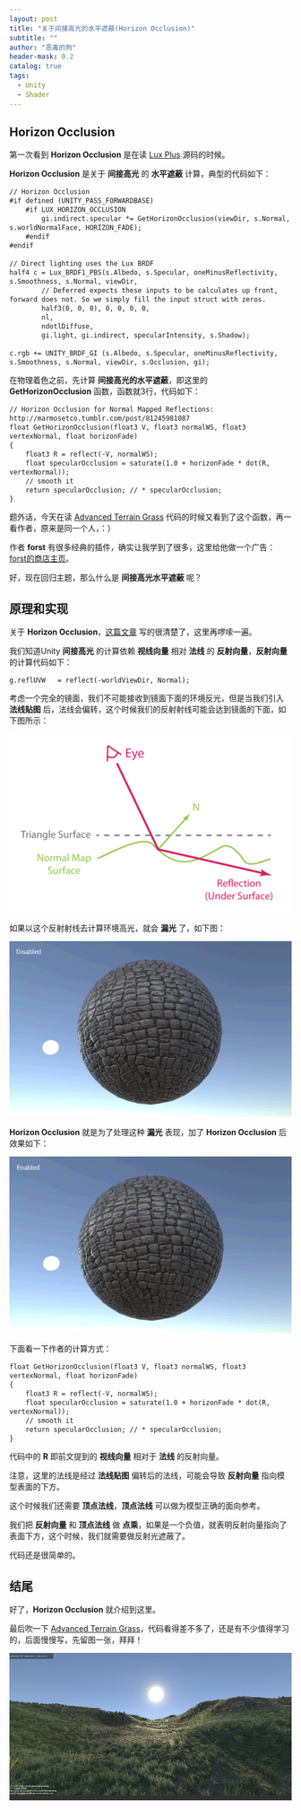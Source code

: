 ```yaml
---
layout: post
title: "关于间接高光的水平遮蔽(Horizon Occlusion)"
subtitle: ""
author: "恶毒的狗"
header-mask: 0.2
catalog: true
tags:
  - Unity
  - Shader
---
```


## Horizon Occlusion

第一次看到 **Horizon Occlusion** 是在读 [Lux Plus](https://assetstore.unity.com/packages/vfx/shaders/lux-plus-physically-based-shader-framework-74897?aid=1101l85Tr) 源码的时候。

**Horizon Occlusion** 是关于 **间接高光** 的 **水平遮蔽** 计算，典型的代码如下：

```
// Horizon Occlusion
#if defined (UNITY_PASS_FORWARDBASE)
    #if LUX_HORIZON_OCCLUSION
	    gi.indirect.specular *= GetHorizonOcclusion(viewDir, s.Normal, s.worldNormalFace, HORIZON_FADE);	
    #endif
#endif

// Direct lighting uses the Lux BRDF
half4 c = Lux_BRDF1_PBS(s.Albedo, s.Specular, oneMinusReflectivity, s.Smoothness, s.Normal, viewDir,
		// Deferred expects these inputs to be calculates up front, forward does not. So we simply fill the input struct with zeros.
		half3(0, 0, 0), 0, 0, 0, 0,
		nl,
		ndotlDiffuse,
		gi.light, gi.indirect, specularIntensity, s.Shadow);

c.rgb += UNITY_BRDF_GI (s.Albedo, s.Specular, oneMinusReflectivity, s.Smoothness, s.Normal, viewDir, s.Occlusion, gi);
```

在物理着色之前，先计算 **间接高光的水平遮蔽**，即这里的 **GetHorizonOcclusion** 函数，函数就3行，代码如下：

```
// Horizon Occlusion for Normal Mapped Reflections: http://marmosetco.tumblr.com/post/81245981087
float GetHorizonOcclusion(float3 V, float3 normalWS, float3 vertexNormal, float horizonFade)
{
    float3 R = reflect(-V, normalWS);
    float specularOcclusion = saturate(1.0 + horizonFade * dot(R, vertexNormal));
    // smooth it
    return specularOcclusion; // * specularOcclusion;
}
```

题外话，今天在读 [Advanced Terrain Grass](https://assetstore.unity.com/packages/tools/terrain/advanced-terrain-grass-100014?aid=1101l85Tr) 代码的时候又看到了这个函数，再一看作者，原来是同一个人，：）

作者 **forst** 有很多经典的插件，确实让我学到了很多，这里给他做一个广告：[forst的商店主页](https://assetstore.unity.com/publishers/408)。

好，现在回归主题，那么什么是 **间接高光水平遮蔽** 呢？

## 原理和实现

关于 **Horizon Occlusion**，[这篇文章](https://marmosetco.tumblr.com/post/81245981087) 写的很清楚了，这里再啰嗦一遍。

我们知道Unity **间接高光** 的计算依赖 **视线向量** 相对 **法线** 的 **反射向量**，**反射向量** 的计算代码如下：

```
g.reflUVW   = reflect(-worldViewDir, Normal);
```

考虑一个完全的镜面，我们不可能接收到镜面下面的环境反光，但是当我们引入 **法线贴图** 后，法线会偏转，这个时候我们的反射射线可能会达到镜面的下面，如下图所示：

![img](/img/horizon-occlusion/screenshot1.png)

如果以这个反射射线去计算环境高光，就会 **漏光** 了，如下图：

![img](/img/horizon-occlusion/screenshot2.png)

**Horizon Occlusion** 就是为了处理这种 **漏光** 表现，加了 **Horizon Occlusion** 后效果如下：

![img](/img/horizon-occlusion/screenshot3.png)

下面看一下作者的计算方式：

```
float GetHorizonOcclusion(float3 V, float3 normalWS, float3 vertexNormal, float horizonFade)
{
    float3 R = reflect(-V, normalWS);
    float specularOcclusion = saturate(1.0 + horizonFade * dot(R, vertexNormal));
    // smooth it
    return specularOcclusion; // * specularOcclusion;
}
```

代码中的 **R** 即前文提到的 **视线向量** 相对于 **法线** 的反射向量。

注意，这里的法线是经过 **法线贴图** 偏转后的法线，可能会导致 **反射向量** 指向模型表面的下方。 

这个时候我们还需要 **顶点法线**，**顶点法线** 可以做为模型正确的面向参考。

我们把 **反射向量** 和 **顶点法线** 做 **点乘**，如果是一个负值，就表明反射向量指向了表面下方，这个时候，我们就需要做反射光遮蔽了。

代码还是很简单的。

## 结尾

好了，**Horizon Occlusion** 就介绍到这里。

最后吹一下 [Advanced Terrain Grass](https://assetstore.unity.com/packages/tools/terrain/advanced-terrain-grass-100014?aid=1101l85Tr)，代码看得差不多了，还是有不少值得学习的，后面慢慢写，先留图一张，拜拜！


![img](/img/horizon-occlusion/screenshot4.png)






